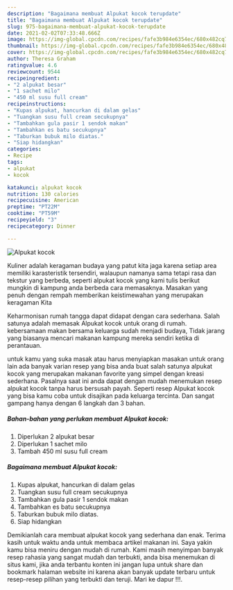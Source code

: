 ```yaml
---
description: "Bagaimana membuat Alpukat kocok terupdate"
title: "Bagaimana membuat Alpukat kocok terupdate"
slug: 975-bagaimana-membuat-alpukat-kocok-terupdate
date: 2021-02-02T07:33:48.666Z
image: https://img-global.cpcdn.com/recipes/fafe3b984e6354ec/680x482cq70/alpukat-kocok-foto-resep-utama.jpg
thumbnail: https://img-global.cpcdn.com/recipes/fafe3b984e6354ec/680x482cq70/alpukat-kocok-foto-resep-utama.jpg
cover: https://img-global.cpcdn.com/recipes/fafe3b984e6354ec/680x482cq70/alpukat-kocok-foto-resep-utama.jpg
author: Theresa Graham
ratingvalue: 4.6
reviewcount: 9544
recipeingredient:
- "2 alpukat besar"
- "1 sachet milo"
- "450 ml susu full cream"
recipeinstructions:
- "Kupas alpukat, hancurkan di dalam gelas"
- "Tuangkan susu full cream secukupnya"
- "Tambahkan gula pasir 1 sendok makan"
- "Tambahkan es batu secukupnya"
- "Taburkan bubuk milo diatas."
- "Siap hidangkan"
categories:
- Recipe
tags:
- alpukat
- kocok

katakunci: alpukat kocok 
nutrition: 130 calories
recipecuisine: American
preptime: "PT22M"
cooktime: "PT59M"
recipeyield: "3"
recipecategory: Dinner

---
```



![Alpukat kocok](https://img-global.cpcdn.com/recipes/fafe3b984e6354ec/680x482cq70/alpukat-kocok-foto-resep-utama.jpg)

Kuliner adalah keragaman budaya yang patut kita jaga karena setiap area memiliki karasteristik tersendiri, walaupun namanya sama tetapi rasa dan tekstur yang berbeda, seperti alpukat kocok yang kami tulis berikut mungkin di kampung anda berbeda cara memasaknya. Masakan yang penuh dengan rempah memberikan keistimewahan yang merupakan keragaman Kita



Keharmonisan rumah tangga dapat didapat dengan cara sederhana. Salah satunya adalah memasak Alpukat kocok untuk orang di rumah. kebersamaan makan bersama keluarga sudah menjadi budaya, Tidak jarang yang biasanya mencari makanan kampung mereka sendiri ketika di perantauan.

untuk kamu yang suka masak atau harus menyiapkan masakan untuk orang lain ada banyak varian resep yang bisa anda buat salah satunya alpukat kocok yang merupakan makanan favorite yang simpel dengan kreasi sederhana. Pasalnya saat ini anda dapat dengan mudah menemukan resep alpukat kocok tanpa harus bersusah payah.
Seperti resep Alpukat kocok yang bisa kamu coba untuk disajikan pada keluarga tercinta. Dan sangat gampang hanya dengan 6 langkah dan 3 bahan.


<!--inarticleads1-->

##### Bahan-bahan yang perlukan membuat Alpukat kocok:

1. Diperlukan 2 alpukat besar
1. Diperlukan 1 sachet milo
1. Tambah 450 ml susu full cream




<!--inarticleads2-->

##### Bagaimana membuat  Alpukat kocok:

1. Kupas alpukat, hancurkan di dalam gelas
1. Tuangkan susu full cream secukupnya
1. Tambahkan gula pasir 1 sendok makan
1. Tambahkan es batu secukupnya
1. Taburkan bubuk milo diatas.
1. Siap hidangkan




Demikianlah cara membuat alpukat kocok yang sederhana dan enak. Terima kasih untuk waktu anda untuk membaca artikel makanan ini. Saya yakin kamu bisa meniru dengan mudah di rumah. Kami masih menyimpan banyak resep rahasia yang sangat mudah dan terbukti, anda bisa menemukan di situs kami, jika anda terbantu konten ini jangan lupa untuk share dan bookmark halaman website ini karena akan banyak update terbaru untuk resep-resep pilihan yang terbukti dan teruji. Mari ke dapur !!!. 
